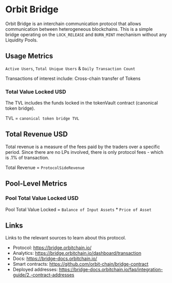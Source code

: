 # Orbit Bridge

Orbit Bridge is an interchain communication protocol that allows communication between heterogeneous blockchains. This is a simple bridge operating on the `LOCK_RELEASE` and `BURN_MINT` mechanism without any Liquidity Pools.

## Usage Metrics

`Active Users`, `Total Unique Users` & `Daily Transaction Count`

Transactions of interest include:
Cross-chain transfer of Tokens

### Total Value Locked USD

The TVL includes the funds locked in the tokenVault contract (canonical token bridge).

TVL = `canonical token bridge TVL`

## Total Revenue USD

Total revenue is a measure of the fees paid by the traders over a specific period. Since there are no LPs involved, there is only protocol fees - which is .1% of transaction.

Total Revenue = `ProtocolSideRevenue`

## Pool-Level Metrics

### Pool Total Value Locked USD

Pool Total Value Locked = `Balance of Input Assets` \* `Price of Asset`

## Links

Links to the relevant sources to learn about this protocol.

- Protocol: https://bridge.orbitchain.io/
- Analytics: https://bridge.orbitchain.io/dashboard/transaction
- Docs: https://bridge-docs.orbitchain.io/
- Smart contracts: https://github.com/orbit-chain/bridge-contract
- Deployed addresses: https://bridge-docs.orbitchain.io/faq/integration-guide/2.-contract-addresses
